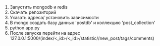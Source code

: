 1. Запустить mongodb и redis
2. Скачать репозиторий
3. Указать адреса/ установить зависимости
4. В mongo создать базу данных 'postdb' и коллекцию 'post_collection'
5. python app.py 
6. После запуска перейти на адрес 127.0.0.1:5000/(index/<_id>/<_id>/statistic//new_post/tags/comments) 

